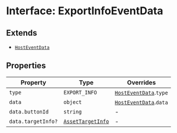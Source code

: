 # Interface: ExportInfoEventData

## Extends

- [`HostEventData`](host-event-data.md)

## Properties

| Property | Type | Overrides |
| ------ | ------ | ------ |
| `type` | `EXPORT_INFO` | [`HostEventData`](host-event-data.md).`type` |
| `data` | `object` | [`HostEventData`](host-event-data.md).`data` |
| `data.buttonId` | `string` | - |
| `data.targetInfo?` | [`AssetTargetInfo`](../../../types/PublishParams.types/interfaces/asset-target-info.md) | - |

